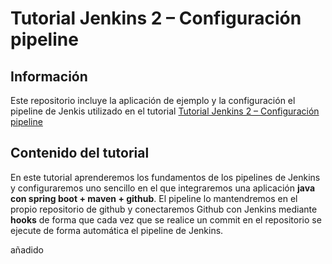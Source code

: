 # Tutorial Jenkins 2 – Configuración pipeline


## Información
Este repositorio incluye la aplicación de ejemplo y la configuración el pipeline de Jenkis utilizado en el tutorial [Tutorial Jenkins 2 – Configuración pipeline](http://dmunozfer.es/tutorial-jenkins-2-configuracion-pipeline)

## Contenido del tutorial

En este tutorial aprenderemos los fundamentos de los pipelines de Jenkins y configuraremos uno sencillo en el que integraremos una aplicación **java con spring boot + maven + github**. El pipeline lo mantendremos en el propio repositorio de github y conectaremos Github con Jenkins mediante **hooks** de forma que cada vez que se realice un commit en el repositorio se ejecute de forma automática el pipeline de Jenkins.

añadido